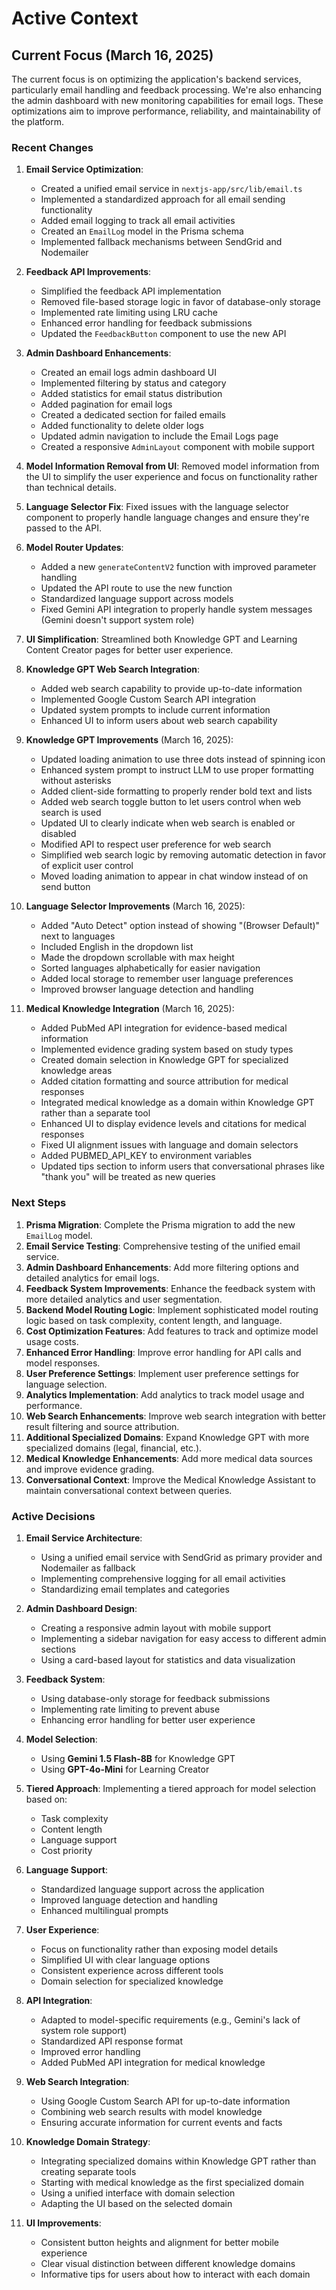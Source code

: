 # Active Context

## Current Focus (March 16, 2025)

The current focus is on optimizing the application's backend services, particularly email handling and feedback processing. We're also enhancing the admin dashboard with new monitoring capabilities for email logs. These optimizations aim to improve performance, reliability, and maintainability of the platform.

### Recent Changes

1. **Email Service Optimization**:

   - Created a unified email service in `nextjs-app/src/lib/email.ts`
   - Implemented a standardized approach for all email sending functionality
   - Added email logging to track all email activities
   - Created an `EmailLog` model in the Prisma schema
   - Implemented fallback mechanisms between SendGrid and Nodemailer

2. **Feedback API Improvements**:

   - Simplified the feedback API implementation
   - Removed file-based storage logic in favor of database-only storage
   - Implemented rate limiting using LRU cache
   - Enhanced error handling for feedback submissions
   - Updated the `FeedbackButton` component to use the new API

3. **Admin Dashboard Enhancements**:

   - Created an email logs admin dashboard UI
   - Implemented filtering by status and category
   - Added statistics for email status distribution
   - Added pagination for email logs
   - Created a dedicated section for failed emails
   - Added functionality to delete older logs
   - Updated admin navigation to include the Email Logs page
   - Created a responsive `AdminLayout` component with mobile support

4. **Model Information Removal from UI**: Removed model information from the UI to simplify the user experience and focus on functionality rather than technical details.

5. **Language Selector Fix**: Fixed issues with the language selector component to properly handle language changes and ensure they're passed to the API.

6. **Model Router Updates**:

   - Added a new `generateContentV2` function with improved parameter handling
   - Updated the API route to use the new function
   - Standardized language support across models
   - Fixed Gemini API integration to properly handle system messages (Gemini doesn't support system role)

7. **UI Simplification**: Streamlined both Knowledge GPT and Learning Content Creator pages for better user experience.

8. **Knowledge GPT Web Search Integration**:

   - Added web search capability to provide up-to-date information
   - Implemented Google Custom Search API integration
   - Updated system prompts to include current information
   - Enhanced UI to inform users about web search capability

9. **Knowledge GPT Improvements** (March 16, 2025):

   - Updated loading animation to use three dots instead of spinning icon
   - Enhanced system prompt to instruct LLM to use proper formatting without asterisks
   - Added client-side formatting to properly render bold text and lists
   - Added web search toggle button to let users control when web search is used
   - Updated UI to clearly indicate when web search is enabled or disabled
   - Modified API to respect user preference for web search
   - Simplified web search logic by removing automatic detection in favor of explicit user control
   - Moved loading animation to appear in chat window instead of on send button

10. **Language Selector Improvements** (March 16, 2025):

    - Added "Auto Detect" option instead of showing "(Browser Default)" next to languages
    - Included English in the dropdown list
    - Made the dropdown scrollable with max height
    - Sorted languages alphabetically for easier navigation
    - Added local storage to remember user language preferences
    - Improved browser language detection and handling

11. **Medical Knowledge Integration** (March 16, 2025):
    - Added PubMed API integration for evidence-based medical information
    - Implemented evidence grading system based on study types
    - Created domain selection in Knowledge GPT for specialized knowledge areas
    - Added citation formatting and source attribution for medical responses
    - Integrated medical knowledge as a domain within Knowledge GPT rather than a separate tool
    - Enhanced UI to display evidence levels and citations for medical responses
    - Fixed UI alignment issues with language and domain selectors
    - Added PUBMED_API_KEY to environment variables
    - Updated tips section to inform users that conversational phrases like "thank you" will be treated as new queries

### Next Steps

1. **Prisma Migration**: Complete the Prisma migration to add the new `EmailLog` model.
2. **Email Service Testing**: Comprehensive testing of the unified email service.
3. **Admin Dashboard Enhancements**: Add more filtering options and detailed analytics for email logs.
4. **Feedback System Improvements**: Enhance the feedback system with more detailed analytics and user segmentation.
5. **Backend Model Routing Logic**: Implement sophisticated model routing logic based on task complexity, content length, and language.
6. **Cost Optimization Features**: Add features to track and optimize model usage costs.
7. **Enhanced Error Handling**: Improve error handling for API calls and model responses.
8. **User Preference Settings**: Implement user preference settings for language selection.
9. **Analytics Implementation**: Add analytics to track model usage and performance.
10. **Web Search Enhancements**: Improve web search integration with better result filtering and source attribution.
11. **Additional Specialized Domains**: Expand Knowledge GPT with more specialized domains (legal, financial, etc.).
12. **Medical Knowledge Enhancements**: Add more medical data sources and improve evidence grading.
13. **Conversational Context**: Improve the Medical Knowledge Assistant to maintain conversational context between queries.

### Active Decisions

1. **Email Service Architecture**:

   - Using a unified email service with SendGrid as primary provider and Nodemailer as fallback
   - Implementing comprehensive logging for all email activities
   - Standardizing email templates and categories

2. **Admin Dashboard Design**:

   - Creating a responsive admin layout with mobile support
   - Implementing a sidebar navigation for easy access to different admin sections
   - Using a card-based layout for statistics and data visualization

3. **Feedback System**:

   - Using database-only storage for feedback submissions
   - Implementing rate limiting to prevent abuse
   - Enhancing error handling for better user experience

4. **Model Selection**:

   - Using **Gemini 1.5 Flash-8B** for Knowledge GPT
   - Using **GPT-4o-Mini** for Learning Creator

5. **Tiered Approach**: Implementing a tiered approach for model selection based on:

   - Task complexity
   - Content length
   - Language support
   - Cost priority

6. **Language Support**:

   - Standardized language support across the application
   - Improved language detection and handling
   - Enhanced multilingual prompts

7. **User Experience**:

   - Focus on functionality rather than exposing model details
   - Simplified UI with clear language options
   - Consistent experience across different tools
   - Domain selection for specialized knowledge

8. **API Integration**:

   - Adapted to model-specific requirements (e.g., Gemini's lack of system role support)
   - Standardized API response format
   - Improved error handling
   - Added PubMed API integration for medical knowledge

9. **Web Search Integration**:

   - Using Google Custom Search API for up-to-date information
   - Combining web search results with model knowledge
   - Ensuring accurate information for current events and facts

10. **Knowledge Domain Strategy**:

    - Integrating specialized domains within Knowledge GPT rather than creating separate tools
    - Starting with medical knowledge as the first specialized domain
    - Using a unified interface with domain selection
    - Adapting the UI based on the selected domain

11. **UI Improvements**:
    - Consistent button heights and alignment for better mobile experience
    - Clear visual distinction between different knowledge domains
    - Informative tips for users about how to interact with each domain
